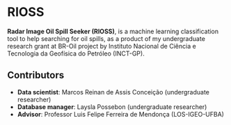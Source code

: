 # RIOSS

**Radar Image Oil Spill Seeker (RIOSS)**, is a machine learning classification tool to help searching for oil spills, as a product of my undergraduate research grant at BR-Oil project by Instituto Nacional de Ciência e Tecnologia da Geofísica do Petróleo (INCT-GP).


## Contributors

- **Data scientist**: Marcos Reinan de Assis Conceição (undergraduate researcher)
- **Database manager**: Laysla Possebon (undergraduate researcher)
- **Advisor**: Professor Luis Felipe Ferreira de Mendonça (LOS-IGEO-UFBA)
